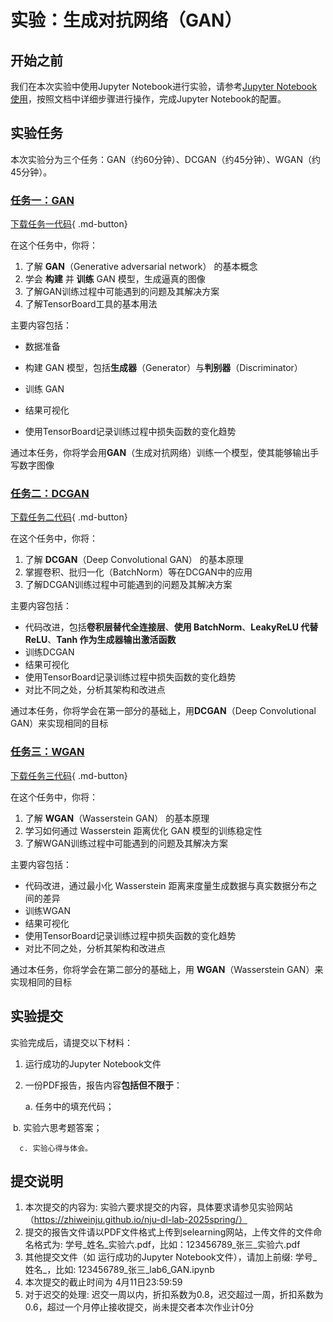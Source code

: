 # 实验：生成对抗网络（GAN）

## 开始之前

我们在本次实验中使用Jupyter Notebook进行实验，请参考[Jupyter Notebook使用](../lab1/环境配置指南.md#jupyter-notebook)，按照文档中详细步骤进行操作，完成Jupyter Notebook的配置。

## 实验任务

本次实验分为三个任务：GAN（约60分钟）、DCGAN（约45分钟）、WGAN（约45分钟）。

### [任务一：GAN](./实验任务一：生成对抗网络（GAN）.md)

[下载任务一代码](EXP1_GAN.ipynb){ .md-button}

在这个任务中，你将：

1. 了解 **GAN**（Generative adversarial network） 的基本概念
2. 学会 **构建** 并 **训练** GAN 模型，生成逼真的图像
3. 了解GAN训练过程中可能遇到的问题及其解决方案
4. 了解TensorBoard工具的基本用法

主要内容包括：

- 数据准备
- 构建 GAN 模型，包括**生成器**（Generator）与**判别器**（Discriminator）

- 训练 GAN

- 结果可视化

- 使用TensorBoard记录训练过程中损失函数的变化趋势

通过本任务，你将学会用**GAN**（生成对抗网络）训练一个模型，使其能够输出手写数字图像

### [任务二：DCGAN](./实验任务二：深度卷积生成对抗网络（DCGAN）.md)

[下载任务二代码](EXP2_DCGAN.ipynb){ .md-button}

在这个任务中，你将：

1. 了解 **DCGAN**（Deep Convolutional GAN） 的基本原理
2. 掌握卷积、批归一化（BatchNorm）等在DCGAN中的应用
3. 了解DCGAN训练过程中可能遇到的问题及其解决方案

主要内容包括：

- 代码改进，包括**卷积层替代全连接层**、**使用 BatchNorm**、**LeakyReLU 代替 ReLU**、**Tanh 作为生成器输出激活函数**
- 训练DCGAN
- 结果可视化
- 使用TensorBoard记录训练过程中损失函数的变化趋势
- 对比不同之处，分析其架构和改进点

通过本任务，你将学会在第一部分的基础上，用**DCGAN**（Deep Convolutional GAN）来实现相同的目标

### [任务三：WGAN](./实验任务三：WGAN.md)

[下载任务三代码](EXP3_WGAN.ipynb){ .md-button}

在这个任务中，你将：

1. 了解 **WGAN**（Wasserstein GAN） 的基本原理
2. 学习如何通过 Wasserstein 距离优化 GAN 模型的训练稳定性
3. 了解WGAN训练过程中可能遇到的问题及其解决方案

主要内容包括：

- 代码改进，通过最小化 Wasserstein 距离来度量生成数据与真实数据分布之间的差异
- 训练WGAN
- 结果可视化
- 使用TensorBoard记录训练过程中损失函数的变化趋势
- 对比不同之处，分析其架构和改进点

通过本任务，你将学会在第二部分的基础上，用 **WGAN**（Wasserstein GAN）来实现相同的目标


## 实验提交

实验完成后，请提交以下材料：

1. 运行成功的Jupyter Notebook文件
2. 一份PDF报告，报告内容**包括但不限于**：

      a. 任务中的填充代码；
   
​      b. 实验六思考题答案；

      c. 实验心得与体会。
      
## 提交说明

1. 本次提交的内容为: 实验六要求提交的内容，具体要求请参见实验网站（https://zhiweinju.github.io/nju-dl-lab-2025spring/）
2. 提交的报告文件请以PDF文件格式上传到selearning网站，上传文件的文件命名格式为: 学号_姓名_实验六.pdf，比如：123456789_张三_实验六.pdf
3. 其他提交文件（如 运行成功的Jupyter Notebook文件），请加上前缀: 学号_姓名_，比如: 123456789_张三_lab6_GAN.ipynb
4. 本次提交的截止时间为 4月11日23:59:59
5. 对于迟交的处理: 迟交一周以内，折扣系数为0.8，迟交超过一周，折扣系数为0.6，超过一个月停止接收提交，尚未提交者本次作业计0分

### 
